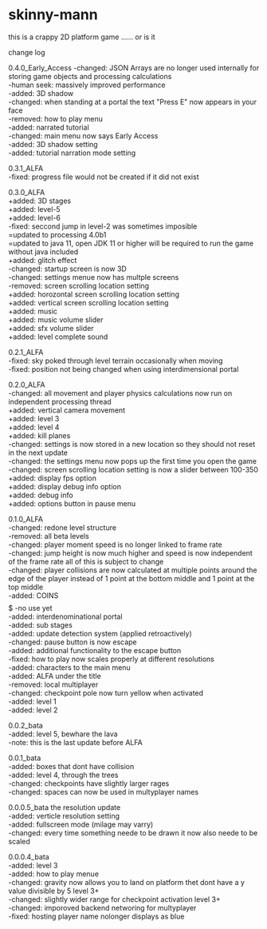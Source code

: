 # skinny-mann
this is a crappy 2D platform game ...... or is it

change log  

0.4.0_Early_Access
-changed: JSON Arrays are no longer used internally for storing game objects and processing calculations  
-human seek: massively improved performance   
-added: 3D shadow  
-changed: when standing at a portal the text "Press E" now appears in your face  
-removed: how to play menu  
-added: narrated tutorial   
-changed: main menu now says Early Access  
-added: 3D shadow setting  
-added: tutorial narration mode setting  


0.3.1_ALFA  
-fixed: progress file would not be created if it did not exist


0.3.0_ALFA  
+added: 3D stages  
+added: level-5  
+added: level-6  
-fixed: seccond jump in level-2 was sometimes imposible  
=updated to processing 4.0b1  
=updated to java 11, open JDK 11 or higher will be required to run the game without java included  
+added: glitch effect  
-changed: startup screen is now 3D  
-changed: settings menue now has multple screens  
-removed: screen scrolling location setting  
+added: horozontal screen scrolling location setting  
+added: vertical screen scrolling location setting  
+added: music  
+added: music volume slider  
+added: sfx volume slider  
+added: level complete sound  

0.2.1_ALFA  
-fixed: sky poked through level terrain occasionally when moving  
-fixed: position not being changed when using interdimensional portal  

0.2.0_ALFA  
-changed: all movement and player physics calculations now run on independent processing thread  
+added: vertical camera movement  
+added: level 3  
+added: level 4  
+added: kill planes  
-changed: settings is now stored in a new location so they should not reset in the next update  
-changed: the settings menu now pops up the first time you open the game  
-changed: screen scrolling location setting is now a slider between 100-350  
+added: display fps option  
+added: display debug info option  
+added: debug info  
+added: options button in pause menu  

0.1.0_ALFA  
-changed: redone level structure  
-removed: all beta levels  
-changed: player moment speed is no longer linked to frame rate  
-changed: jump height is now much higher and speed is now independent of the frame rate all of this is subject to change  
-changed: player collisions are now calculated at multiple points around the edge of the player instead of 1 point at the bottom middle and 1 point at the top middle  
-added: COINS $$$$$$$$$ -no use yet  
-added: interdenominational portal  
-added: sub stages  
-added: update detection system (applied retroactively)  
-changed: pause button is now escape  
-added: additional functionality to the escape button  
-fixed: how to play now scales properly at different resolutions  
-added: characters to the main menu  
-added: ALFA under the title  
-removed: local multiplayer  
-changed: checkpoint pole now turn yellow when activated  
-added: level 1  
-added: level 2  

0.0.2_bata  
-added: level 5, bewhare the lava  
-note: this is the last update before ALFA  

0.0.1_bata  
-added: boxes that dont have collision  
-added: level 4, through the trees  
-changed: checkpoints have slightly larger rages  
-changed: spaces can now be used in multyplayer names  

0.0.0.5_bata the resolution update  
-added: verticle resolution setting  
-added: fullscreen mode (milage may varry)  
-changed: every time something neede to be drawn it now also neede to be scaled  

0.0.0.4_bata  
-added: level 3  
-added: how to play menue  
-changed: gravity now allows you to land on platform thet dont have a y value divisible by 5 level 3+  
-changed: slightly wider range for checkpoint activation level 3+  
-changed: imporoved backend networing for multyplayer   
-fixed: hosting player name nolonger displays as blue  
